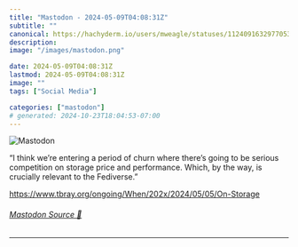 ```yaml
---
title: "Mastodon - 2024-05-09T04:08:31Z"
subtitle: ""
canonical: https://hachyderm.io/users/mweagle/statuses/112409163297705324
description:
image: "/images/mastodon.png"

date: 2024-05-09T04:08:31Z
lastmod: 2024-05-09T04:08:31Z
image: ""
tags: ["Social Media"]

categories: ["mastodon"]
# generated: 2024-10-23T18:04:53-07:00
---
```

![Mastodon](/images/mastodon.png)

<p>“I think we’re entering a period of churn where there’s going to be serious competition on storage price and performance. Which, by the way, is crucially relevant to the Fediverse.”</p><p><a href="https://www.tbray.org/ongoing/When/202x/2024/05/05/On-Storage" target="_blank" rel="nofollow noopener noreferrer" translate="no"><span class="invisible">https://www.</span><span class="ellipsis">tbray.org/ongoing/When/202x/20</span><span class="invisible">24/05/05/On-Storage</span></a></p>


###### [Mastodon Source 🐘](https://hachyderm.io/@mweagle/112409163297705324)

___
